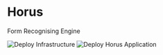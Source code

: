 # Horus
Form Recognising Engine

![Deploy Infrastructure](https://github.com/nikkh/Horus/workflows/Deploy%20Infrastructure/badge.svg) ![Deploy Horus Application](https://github.com/nikkh/Horus/workflows/Deploy%20Horus%20Application/badge.svg)
